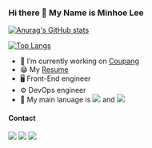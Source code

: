 ### Hi there 👋 My Name is Minhoe Lee


<!--
**minemanemo/minemanemo** is a ✨ _special_ ✨ repository because its `README.md` (this file) appears on your GitHub profile.

Here are some ideas to get you started:

- 🔭 I’m currently working on ...
- 🌱 I’m currently learning ...
- 👯 I’m looking to collaborate on ...
- 🤔 I’m looking for help with ...
- 💬 Ask me about ...
- 📫 How to reach me: ...
- 😄 Pronouns: ...
- ⚡ Fun fact: ...
-->

[![Anurag's GitHub stats](https://github-readme-stats.vercel.app/api?username=minemanemo&theme=material-palenight)](https://github.com/anuraghazra/github-readme-stats)

[![Top Langs](https://github-readme-stats.vercel.app/api/top-langs/?username=minemanemo&layout=compact)](https://github.com/anuraghazra/github-readme-stats)

<!--[![trophy](https://github-profile-trophy.vercel.app/?username=minemanemo)](https://github.com/ryo-ma/github-profile-trophy)-->


- 🔭 I’m currently working on [Coupang](https://www.aboutcoupang.com/)
- 😁  My [Resume](https://minemanemo.github.io/)
- 🖥  Front-End engineer
- ⚙️  DevOps engineer
- 🤗  My main lanuage is <img src="https://img.shields.io/badge/JavaScript-F7DF1E?style=flat-square&logo=JavaScript&logoColor=black"/> and <img src="https://img.shields.io/badge/TypeScript-3178C6?style=flat-square&logo=TypeScript&logoColor=white"/>


#### Contact

<a href="mailto:minhoe1122@naver.com" target="_blank"><img src="https://img.shields.io/badge/Naver-03C75A?style=flat-square&logo=Naver&logoColor=white"/></a>
<a href="mailto:minhoe1122@kakao.com" target="_blank"><img src="https://img.shields.io/badge/Kakao-FFCD00?style=flat-square&logo=Kakao&logoColor=white"/></a>
<a href="mailto:minhoe1122@gmail.com" target="_blank"><img src="https://img.shields.io/badge/Gmail-EA4335?style=flat-square&logo=Gmail&logoColor=white"/></a>
